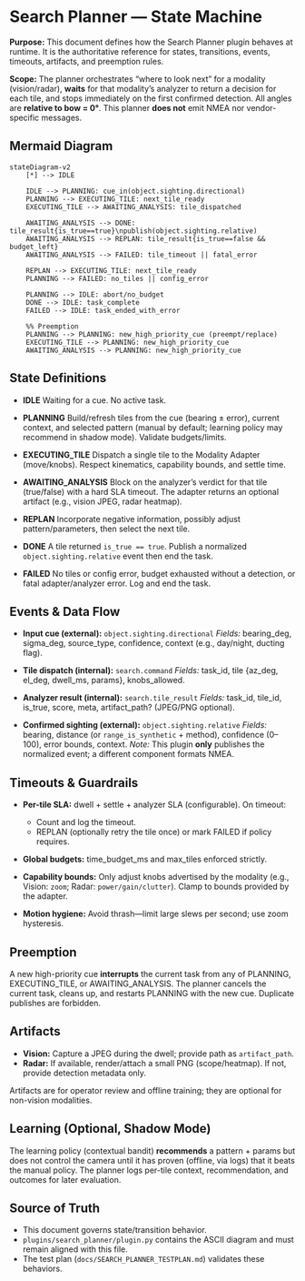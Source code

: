 # Search Planner — State Machine

**Purpose:** This document defines how the Search Planner plugin behaves at runtime. It is the authoritative reference for states, transitions, events, timeouts, artifacts, and preemption rules.

**Scope:** The planner orchestrates “where to look next” for a modality (vision/radar), **waits** for that modality’s analyzer to return a decision for each tile, and stops immediately on the first confirmed detection. All angles are **relative to bow = 0°**. This planner **does not** emit NMEA nor vendor-specific messages.


## Mermaid Diagram

```mermaid
stateDiagram-v2
    [*] --> IDLE

    IDLE --> PLANNING: cue_in(object.sighting.directional)
    PLANNING --> EXECUTING_TILE: next_tile_ready
    EXECUTING_TILE --> AWAITING_ANALYSIS: tile_dispatched

    AWAITING_ANALYSIS --> DONE: tile_result{is_true==true}\npublish(object.sighting.relative)
    AWAITING_ANALYSIS --> REPLAN: tile_result{is_true==false && budget_left}
    AWAITING_ANALYSIS --> FAILED: tile_timeout || fatal_error

    REPLAN --> EXECUTING_TILE: next_tile_ready
    PLANNING --> FAILED: no_tiles || config_error

    PLANNING --> IDLE: abort/no_budget
    DONE --> IDLE: task_complete
    FAILED --> IDLE: task_ended_with_error

    %% Preemption
    PLANNING --> PLANNING: new_high_priority_cue (preempt/replace)
    EXECUTING_TILE --> PLANNING: new_high_priority_cue
    AWAITING_ANALYSIS --> PLANNING: new_high_priority_cue
```


## State Definitions

* **IDLE**
  Waiting for a cue. No active task.

* **PLANNING**
  Build/refresh tiles from the cue (bearing ± error), current context, and selected pattern (manual by default; learning policy may recommend in shadow mode). Validate budgets/limits.

* **EXECUTING\_TILE**
  Dispatch a single tile to the Modality Adapter (move/knobs). Respect kinematics, capability bounds, and settle time.

* **AWAITING\_ANALYSIS**
  Block on the analyzer’s verdict for that tile (true/false) with a hard SLA timeout. The adapter returns an optional artifact (e.g., vision JPEG, radar heatmap).

* **REPLAN**
  Incorporate negative information, possibly adjust pattern/parameters, then select the next tile.

* **DONE**
  A tile returned `is_true == true`. Publish a normalized `object.sighting.relative` event then end the task.

* **FAILED**
  No tiles or config error, budget exhausted without a detection, or fatal adapter/analyzer error. Log and end the task.


## Events & Data Flow

* **Input cue (external):** `object.sighting.directional`
  *Fields:* bearing\_deg, sigma\_deg, source\_type, confidence, context (e.g., day/night, ducting flag).

* **Tile dispatch (internal):** `search.command`
  *Fields:* task\_id, tile {az\_deg, el\_deg, dwell\_ms, params}, knobs\_allowed.

* **Analyzer result (internal):** `search.tile_result`
  *Fields:* task\_id, tile\_id, is\_true, score, meta, artifact\_path? (JPEG/PNG optional).

* **Confirmed sighting (external):** `object.sighting.relative`
  *Fields:* bearing, distance (or `range_is_synthetic` + method), confidence (0–100), error bounds, context.
  *Note:* This plugin **only** publishes the normalized event; a different component formats NMEA.


## Timeouts & Guardrails

* **Per-tile SLA:** dwell + settle + analyzer SLA (configurable). On timeout:

  * Count and log the timeout.
  * REPLAN (optionally retry the tile once) or mark FAILED if policy requires.

* **Global budgets:** time\_budget\_ms and max\_tiles enforced strictly.

* **Capability bounds:** Only adjust knobs advertised by the modality (e.g., Vision: `zoom`; Radar: `power/gain/clutter`). Clamp to bounds provided by the adapter.

* **Motion hygiene:** Avoid thrash—limit large slews per second; use zoom hysteresis.


## Preemption

A new high-priority cue **interrupts** the current task from any of PLANNING, EXECUTING\_TILE, or AWAITING\_ANALYSIS. The planner cancels the current task, cleans up, and restarts PLANNING with the new cue. Duplicate publishes are forbidden.


## Artifacts

* **Vision:** Capture a JPEG during the dwell; provide path as `artifact_path`.
* **Radar:** If available, render/attach a small PNG (scope/heatmap). If not, provide detection metadata only.

Artifacts are for operator review and offline training; they are optional for non-vision modalities.


## Learning (Optional, Shadow Mode)

The learning policy (contextual bandit) **recommends** a pattern + params but does not control the camera until it has proven (offline, via logs) that it beats the manual policy. The planner logs per-tile context, recommendation, and outcomes for later evaluation.


## Source of Truth

* This document governs state/transition behavior.
* `plugins/search_planner/plugin.py` contains the ASCII diagram and must remain aligned with this file.
* The test plan (`docs/SEARCH_PLANNER_TESTPLAN.md`) validates these behaviors.

